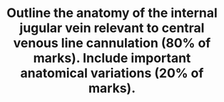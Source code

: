 ---
title: "Outline the anatomy of the internal jugular vein relevant to central venous line cannulation (80% of marks). Include important anatomical variations (20% of marks)."
entityType: SAQ
exam: PEX
college: CICM
year: 2017
sitting: B
question: 23
passRate: 14
EC_expectedDomains:
- "Good answers were structured including origin, termination, tributaries, relationships, surface anatomy and common variations."
EC_errorsCommon:
- "Factual inaccuracies were common and there was confusion about the relations of the internal jugular vein."
- "Many candidates did not mention the changing relationship between the internal jugular and the carotid artery as they travel through the neck or the changes that result from repositioning for insertion."
- "Many candidates also forgot to mention surface anatomy and a number talked about ultrasound and views used for insertion of central lines."
- "Common omissions included the origin, tributaries, relationship with the correct cranial nerves and the fact that it is usually larger on the right."
- "Almost nobody mentioned the relationship to the pleura."
---